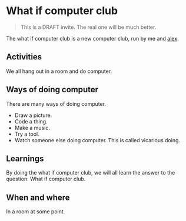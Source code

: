 # What if computer club

> This is a DRAFT invite. The real one will be much better.

The what if computer club is a new computer club, run by me and [alex](https://wiggle.website/@noods).

## Activities

We all hang out in a room and do computer.

## Ways of doing computer

There are many ways of doing computer.

- Draw a picture.
- Code a thing.
- Make a music.
- Try a tool.
- Watch someone else doing computer. This is called vicarious doing.

## Learnings

By doing the what if computer club, we will all learn the answer to the question: What if computer club.

## When and where

In a room at some point.



